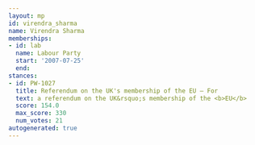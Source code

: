 ```yaml
---
layout: mp
id: virendra_sharma
name: Virendra Sharma
memberships:
- id: lab
  name: Labour Party
  start: '2007-07-25'
  end: 
stances:
- id: PW-1027
  title: Referendum on the UK's membership of the EU — For
  text: a referendum on the UK&rsquo;s membership of the <b>EU</b>
  score: 154.0
  max_score: 330
  num_votes: 21
autogenerated: true
---
```

